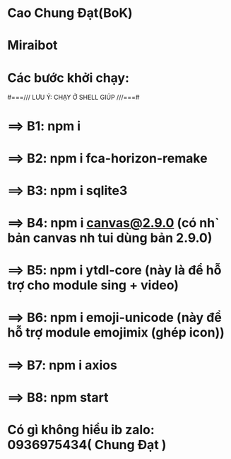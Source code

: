 # Cao Chung Đạt(BoK)
# Miraibot
# Các bước khởi chạy:
#===/// LƯU Ý: CHẠY Ở SHELL GIÚP ///===#
# ==> B1: npm i
# ==> B2: npm i fca-horizon-remake
# ==> B3: npm i sqlite3
# ==> B4: npm i canvas@2.9.0 (có nh` bản canvas nh tui dùng bản 2.9.0)
# ==> B5: npm i ytdl-core (này là để hỗ trợ cho module sing + video)
# ==> B6: npm i emoji-unicode (này để hỗ trợ module emojimix (ghép icon))
# ==> B7: npm i axios
# ==> B8: npm start
#
# Có gì không hiểu ib zalo: 0936975434( Chung Đạt )
#
